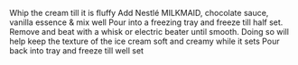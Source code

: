 Whip the cream till it is fluffy
Add Nestlé MILKMAID, chocolate sauce, vanilla essence & mix well
Pour into a freezing tray and freeze till half set. Remove and beat with a whisk or electric beater until smooth. Doing so will help keep the texture of the ice cream soft and creamy while it sets
Pour back into tray and freeze till well set